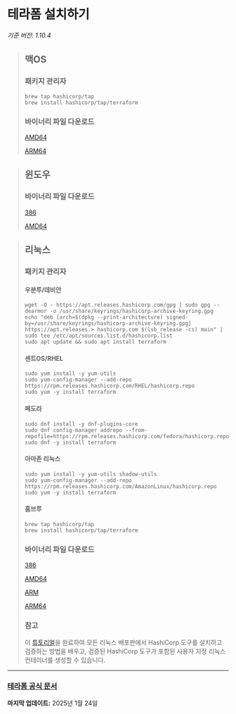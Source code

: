 # 테라폼 설치하기

_기준 버전: 1.10.4_

> ## 맥OS
> 
> ### 패키지 관리자
> 
> ``` shell
> brew tap hashicorp/tap
> brew install hashicorp/tap/terraform
> ```
> 
> ### 바이너리 파일 다운로드
> [AMD64](https://releases.hashicorp.com/terraform/1.10.4/terraform_1.10.4_darwin_amd64.zip)
>
> [ARM64](https://releases.hashicorp.com/terraform/1.10.4/terraform_1.10.4_darwin_arm64.zip)

> ## 윈도우
>
> ### 바이너리 파일 다운로드
> [386](https://releases.hashicorp.com/terraform/1.10.4/terraform_1.10.4_windows_386.zip)
>
> [AMD64](https://releases.hashicorp.com/terraform/1.10.4/terraform_1.10.4_windows_amd64.zip)

> ## 리눅스
>
> ### 패키지 관리자
>
> #### 우분투/데비안
>
> ``` shell
> wget -O - https://apt.releases.hashicorp.com/gpg | sudo gpg --dearmor -o /usr/share/keyrings/hashicorp-archive-keyring.gpg
> echo "deb [arch=$(dpkg --print-architecture) signed-by=/usr/share/keyrings/hashicorp-archive-keyring.gpg] https://apt.releases.> hashicorp.com $(lsb_release -cs) main" | sudo tee /etc/apt/sources.list.d/hashicorp.list
> sudo apt update && sudo apt install terraform
> ```
>
> #### 센트OS/RHEL
> ``` shell
> sudo yum install -y yum-utils
> sudo yum-config-manager --add-repo https://rpm.releases.hashicorp.com/RHEL/hashicorp.repo
> sudo yum -y install terraform
> ```
> 
> #### 페도라
> ``` shell
> sudo dnf install -y dnf-plugins-core
> sudo dnf config-manager addrepo --from-repofile=https://rpm.releases.hashicorp.com/fedora/hashicorp.repo
> sudo dnf -y install terraform
> ```
>
> #### 아마존 리눅스
> ``` shell
> sudo yum install -y yum-utils shadow-utils
> sudo yum-config-manager --add-repo https://rpm.releases.hashicorp.com/AmazonLinux/hashicorp.repo
> sudo yum -y install terraform
> ```
>
> #### 홈브루
> ``` shell
> brew tap hashicorp/tap
> brew install hashicorp/tap/terraform
> ```
>
> ### 바이너리 파일 다운로드
>
> [386](https://releases.hashicorp.com/terraform/1.10.4/terraform_1.10.4_linux_386.zip)
>
> [AMD64](https://releases.hashicorp.com/terraform/1.10.4/terraform_1.10.4_linux_amd64.zip)
>
> [ARM](https://releases.hashicorp.com/terraform/1.10.4/terraform_1.10.4_linux_arm.zip)
>
> [ARM64](https://releases.hashicorp.com/terraform/1.10.4/terraform_1.10.4_linux_arm64.zip)
>
> ### 참고
>
> <!-- TODO Link the document below after translating it -->
> 이 [튜토리얼](https://developer.hashicorp.com/well-architected-framework/operational-excellence/verify-hashicorp-binary)을 완료하여 모든 리눅스 배포판에서 HashiCorp 도구를 설치하고 검증하는 방법을 배우고, 검증된 HashiCorp 도구가 포함된 사용자 지정 리눅스 컨테이너를 생성할 수 있습니다.

---

### [테라폼 공식 문서](https://developer.hashicorp.com/terraform/install)

**마지막 업데이트:** 2025년 1월 24일